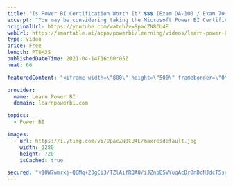 ```yaml
---
title: "Is Power BI Certification Worth It? 💲💲💲 (Exam DA-100 / Exam 70-778 / Certified Data Analyst…)"
excerpt: "You may be considering taking the Microsoft Power BI Certification Exams…but should you? But before you put in the time, effort and money $$$...shouldn't you ask yourself \"Is Power BI Certification Even Worth It?\"  I am going to tell you 3 reasons you should and 3 reasons you shouldn't take these exams."
originalUrl: https://youtube.com/watch?v=9pacZN8CU4E
webUrl: https://smartable.ai/apps/powerbi/learning/videos/learn-power-bi-is-power-bi-certification-worth-it-exam-da-100-exam-70-778-certified-data-analyst/
type: video
price: Free
length: PT8M3S
publishedDateTime: 2021-04-14T16:00:05Z
heat: 66

featuredContent: "<iframe width=\"800\" height=\"500\" frameborder=\"0\" src=\"https://www.youtube.com/embed/9pacZN8CU4E\" allow=\"accelerometer; autoplay; encrypted-media; gyroscope; picture-in-picture\" allowfullscreen></iframe>"

provider:
  name: Learn Power BI
  domain: learnpowerbi.com

topics:
  - Power BI

images:
  - url: https://i.ytimg.com/vi/9pacZN8CU4E/maxresdefault.jpg
    width: 1280
    height: 720
    isCached: true

secured: "v1OW7wmrxj+QGMq+23gCi3/TZlAifRQA8/iJZnbESVYuqAcDrOnDcNJdcT5sehQJ7PgNxTpUk1B9Mw+PgVdcjnk8iDnmAgFtwYtkSbYaFLR255cqKog357WHc58LreQqYVS2Q38qwKOykWjEYjFdXvrve9YLXbVDr8yujbMFZ9JZR+WI5oej1IuD1PRwe+3wztgVBx//c8h1W8sSB/36HL/yfxXSpQaJmAM6q2yCLKnbjEXvqMSGiZTw6sJ1x2z8OljPxdblW5IsV6rXWoivU37GWk5Ce9B+ngv4gEsPIipsB2npD8eEhaVLGE9Rlz3PMjeR0N19uNnAVfA+bUmNENuKKyREZ4xcA52xbqd+pE4qrnCDSrZ6xjxwPPr77D1JqELm2BabRVlPw7cp9WlQwyW3+2Ao71f4WH2iI8kCWyE=;P41kCfB04M2NpubmEB1Sjw=="
---
```


